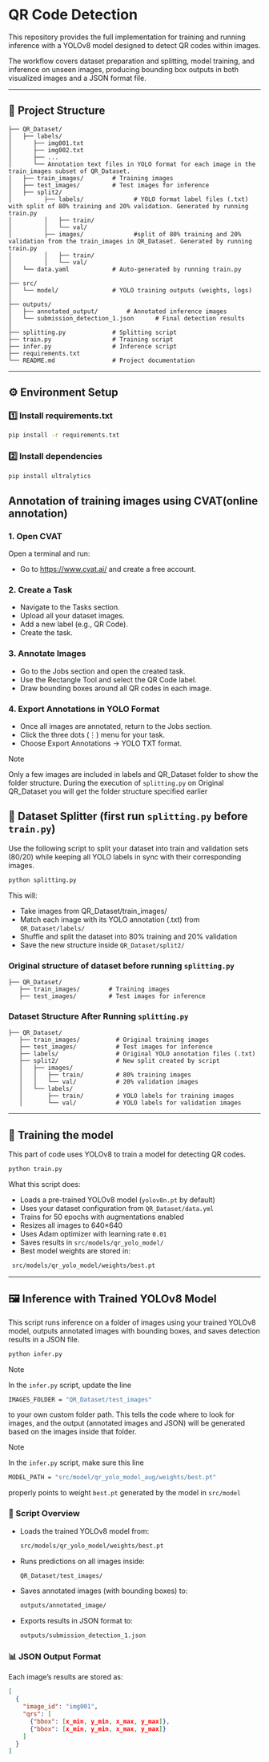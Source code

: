 # QR Code Detection

This repository provides the full implementation for training and running inference with a YOLOv8 model designed to detect QR codes within images.

The workflow covers dataset preparation and splitting, model training, and inference on unseen images, producing bounding box outputs in both visualized images and a JSON format file.

---

## 📂 Project Structure  

```
├── QR_Dataset/
│   ├── labels/
│      ├── img001.txt
│      ├── img002.txt
│      ├── ...
│      └── Annotation text files in YOLO format for each image in the train_images subset of QR_Dataset.
│   ├── train_images/        # Training images
│   ├── test_images/         # Test images for inference
│   ├── split2/  
│         ├── labels/              # YOLO format label files (.txt) with split of 80% training and 20% validation. Generated by running train.py
│         │   ├── train/
│         │   └── val/
│         ├── images/              #split of 80% training and 20% validation from the train_images in QR_Dataset. Generated by running train.py
│         │   ├── train/
│         │   └── val/
│   └── data.yaml            # Auto-generated by running train.py
│
├── src/
│   └── model/               # YOLO training outputs (weights, logs)
│
├── outputs/
│   ├── annotated_output/        # Annotated inference images
│   └── submission_detection_1.json      # Final detection results
│
├── splitting.py             # Splitting script
├── train.py                 # Training script
├── infer.py                 # Inference script
├── requirements.txt
└── README.md                # Project documentation

```
---

## ⚙️ Environment Setup 

### 1️⃣ Install requirements.txt  
```bash
pip install -r requirements.txt
```

### 2️⃣ Install dependencies  
```bash
pip install ultralytics
```
## Annotation of training images using CVAT(online annotation)

### 1. Open CVAT
Open a terminal and run:
- Go to https://www.cvat.ai/ and create a free account.
  
### 2. Create a Task
- Navigate to the Tasks section.
- Upload all your dataset images.
- Add a new label (e.g., QR Code).
- Create the task.

### 3. Annotate Images
- Go to the Jobs section and open the created task.
- Use the Rectangle Tool and select the QR Code label.
- Draw bounding boxes around all QR codes in each image.

### 4. Export Annotations in YOLO Format
- Once all images are annotated, return to the Jobs section.
- Click the three dots (⋮) menu for your task.
- Choose Export Annotations → YOLO TXT format.


> [!NOTE]  
> Only a few images are included in labels and QR_Dataset folder to show the folder structure. During the execution of ``splitting.py`` on Original QR_Dataset you will get the folder structure specified earlier


## 📂 Dataset Splitter (first run ```splitting.py``` before ```train.py```)

Use the following script to split your dataset into train and validation sets (80/20) while keeping all YOLO labels in sync with their corresponding images.

```bash
python splitting.py
```

This will:  
- Take images from QR_Dataset/train_images/
- Match each image with its YOLO annotation (.txt) from ```QR_Dataset/labels/```
- Shuffle and split the dataset into 80% training and 20% validation
- Save the new structure inside ```QR_Dataset/split2/```

### Original structure of dataset before running ```splitting.py```

```
├── QR_Dataset/
   ├── train_images/        # Training images
   ├── test_images/         # Test images for inference
```

### Dataset Structure After Running ```splitting.py```

```
├── QR_Dataset/
   ├── train_images/          # Original training images
   ├── test_images/           # Test images for inference
   ├── labels/                # Original YOLO annotation files (.txt)
   ├── split2/                # New split created by script
   │   ├── images/
   │   │   ├── train/         # 80% training images
   │   │   └── val/           # 20% validation images
   │   └── labels/
   │       ├── train/         # YOLO labels for training images
   │       └── val/           # YOLO labels for validation images

```

---



## 🚀 Training the model

This part of code uses YOLOv8 to train a  model for detecting QR codes. 

```bash
python train.py
```

What this script does:  
- Loads a pre-trained YOLOv8 model (```yolov8n.pt``` by default)
- Uses your dataset configuration from ```QR_Dataset/data.yml```
- Trains for 50 epochs with augmentations enabled
- Resizes all images to 640×640
- Uses Adam optimizer with learning rate ```0.01```
- Saves results in ```src/models/qr_yolo_model/```
- Best model weights are stored in:
 ```bash
  src/models/qr_yolo_model/weights/best.pt
  ```
---

## 🖼️ Inference with Trained YOLOv8 Model

This script runs inference on a folder of images using your trained YOLOv8 model, outputs annotated images with bounding boxes, and saves detection results in a JSON file.

```bash
python infer.py
```
> [!NOTE]  
> In the ```infer.py``` script, update the line
> ```bash
> IMAGES_FOLDER = "QR_Dataset/test_images"
> ```
> to your own custom folder path. This tells the code where to look for images, and the output (annotated images and JSON) will be generated based on the images inside that folder.

> [!NOTE]  
> In the ```infer.py``` script, make sure this line
> ```bash
> MODEL_PATH = "src/model/qr_yolo_model_aug/weights/best.pt"
> ```
> properly points to weight ```best.pt``` generated by the model in ```src/model```

### 📂 Script Overview
- Loads the trained YOLOv8 model from:
  ```bash
  src/models/qr_yolo_model/weights/best.pt
  ```
- Runs predictions on all images inside:
  ```bash
  QR_Dataset/test_images/
  ```
- Saves annotated images (with bounding boxes) to:
  ```bash
  outputs/annotated_image/
  ```
- Exports results in JSON format to:
  ```bash
  outputs/submission_detection_1.json
  ```

### 📊 JSON Output Format
Each image’s results are stored as:
```json
[
  {
    "image_id": "img001",
    "qrs": [
      {"bbox": [x_min, y_min, x_max, y_max]},
      {"bbox": [x_min, y_min, x_max, y_max]}
    ]
  }
]
```


